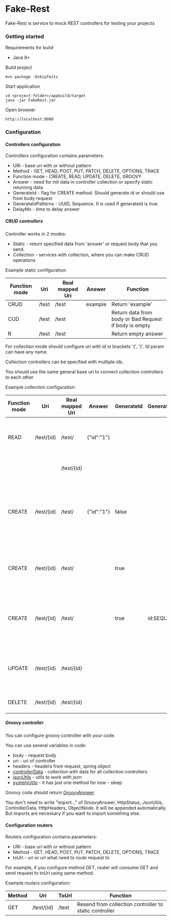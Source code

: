 # Fake-Rest

Fake-Rest is service to mock REST controllers for testing your projects

### Getting started

Requirements for build
- Java 8+

Build project
```
mvn package -DskipTests
```

Start application
```
cd <project-folder>/appbuild/target
java -jar FakeRest.jar
```
Open browser
```
http://localhost:8080
```

### Configuration
#### Controllers configuration
Controllers configuration contains parameters:
- URI - base uri with or without pattern
- Method - GET, HEAD, POST, PUT, PATCH, DELETE, OPTIONS, TRACE
- Function mode - CREATE, READ, UPDATE, DELETE, GROOVY
- Answer - need for init data in controller collection or specify static returning data
- GenerateId - flag for CREATE method. Should generate id or should use from body request
- GenerateIdPatterns - UUID, Sequence. It is used if generateId is true.
- DelayMs - time to delay answer

##### CRUD controllers
Controller works in 2 modes:

- Static - return specified data from 'answer' or request body that you send.
- Collection - services with collection, where you can make CRUD operations

Example static configuration:

| Function mode |Uri       |Real mapped Uri|Answer        | Function                                             |
|---------------|----------|-------------- |--------------|------------------------------------------------------|
| CRUD          |/test     |/test          |example       | Return 'example'                                     |
| CUD           |/test     |/test          |              | Return data from body or Bad Request if body is empty|
| R             |/test     |/test          |              | Return empty answer                                  |

For collection mode should configure uri with id in brackets '{', '}'. Id param can have any name.

Collection controllers can be specified with multiple ids.

You should use the same general base uri to connect collection controllers to each other

Example collection configuration:

| Function mode |Uri       |Real mapped Uri|Answer        | GenerateId | GenerateIdPatterns | Function                                                                  |
|---------------|----------|-------------- |--------------|------------|--------------------|---------------------------------------------------------------------------|
| READ          |/test/{id}|/test/         |{"id":"1"}    |            |                    | Add json to collection on init. Return all records                        |
|               |          |/test/{id}     |              |            |                    | Return record by id                                                       |
| CREATE        |/test/{id}|/test/         |{"id":"1"}    | false      |                    | Add json to collection on init. Create new records. Expect id in body json|
| CREATE        |/test/{id}|/test/         |              | true       |                    | Create new record. Id "id" will be generated by uuid                      |
| CREATE        |/test/{id}|/test/         |              | true       | id:SEQUENCE        | Create new record. Id "id" will be generated by sequence                  |
| UPDATE        |/test/{id}|/test/{id}     |              |            |                    | Update record by id. Rewrite id in body json from url value               |
| DELETE        |/test/{id}|/test/{id}     |              |            |                    | Delete record by id                                                       |

##### Groovy controller
You can configure groovy controller with your code.

You can use several variables in code:
- body - request body
- uri - uri of controller
- headers - headers from request, spring object
- [controllerData](core/src/main/java/io/github/ivanrosw/fakerest/core/model/ControllerData.java) - collection with data for all collection controllers
- [jsonUtils](core/src/main/java/io/github/ivanrosw/fakerest/core/utils/JsonUtils.java) - utils to work with json
- [systemUtils](core/src/main/java/io/github/ivanrosw/fakerest/core/utils/SystemUtils.java) - it has just one method for now - sleep

Groovy code should return [GroovyAnswer](core/src/main/java/io/github/ivanrosw/fakerest/core/model/GroovyAnswer.java)

You don't need to write "import..." of GroovyAnswer, HttpStatus, JsonUtils, ControllerData, HttpHeaders, ObjectNode. It will be appended automatically.
But imports are necessary if you want to import something else.

#### Configuration routers
Routers configuration contains parameters:
- URI - base uri with or without pattern
- Method - GET, HEAD, POST, PUT, PATCH, DELETE, OPTIONS, TRACE
- toUrl - uri or url what need to route request to

For example, if you configure method GET, router will consume GET and send request to toUrl using same method.

Example routers configuration:

|Method|Uri       |ToUrl    | Function                                               |
|------|----------|---------|--------------------------------------------------------|
|GET   |/test/{id}|/test    | Resend from collection controller to static controller |

